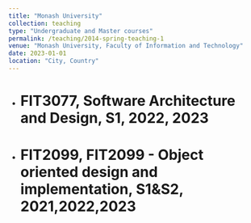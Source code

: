 ```yaml
---
title: "Monash University"
collection: teaching
type: "Undergraduate and Master courses"
permalink: /teaching/2014-spring-teaching-1
venue: "Monash University, Faculty of Information and Technology"
date: 2023-01-01
location: "City, Country"
---
```


- # FIT3077, Software Architecture and Design, S1, 2022, 2023
- # FIT2099, FIT2099 - Object oriented design and implementation, S1&S2, 2021,2022,2023
